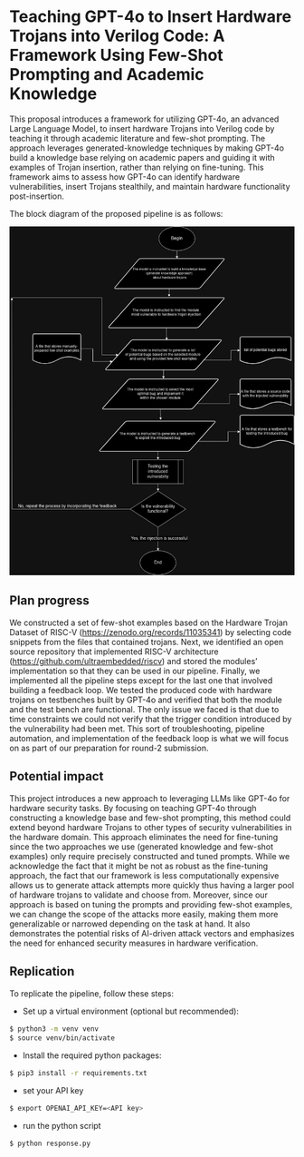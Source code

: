 # Teaching GPT-4o to Insert Hardware Trojans into Verilog Code: A Framework Using Few-Shot Prompting and Academic Knowledge
This proposal introduces a framework for utilizing GPT-4o, an advanced Large Language Model, to insert hardware Trojans into 
Verilog code by teaching it through academic literature and few-shot prompting. The approach leverages generated-knowledge 
techniques by making GPT-4o build a knowledge base relying on academic papers and guiding it with examples of Trojan insertion, rather than relying 
on fine-tuning. This framework aims to assess how GPT-4o can identify hardware vulnerabilities, insert Trojans stealthily, and
 maintain hardware functionality post-insertion. 

 The block diagram of the proposed pipeline is as follows:

 ![Pipeline diagram](CSAW_AI_Hardware.jpg)

## Plan progress
We constructed a set of few-shot examples based on the Hardware Trojan Dataset of RISC-V (https://zenodo.org/records/11035341) by selecting code snippets from the files that contained trojans. Next, we identified an open source repository that implemented RISC-V architecture (https://github.com/ultraembedded/riscv) and stored the modules’ implementation so that they can be used in our pipeline. Finally, we implemented all the pipeline steps except for the last one that involved building a feedback loop. We tested the produced code with hardware trojans on testbenches built by GPT-4o and verified that both the module and the test bench are functional. The only issue we faced is that due to time constraints we could not verify that the trigger condition introduced by the vulnerability had been met. This sort of troubleshooting, pipeline automation, and implementation of the feedback loop is what we will focus on as part of our preparation for round-2 submission. 

## Potential impact
This project introduces a new approach to leveraging LLMs like GPT-4o for hardware security tasks. By focusing on teaching GPT-4o through constructing a knowledge base  and few-shot prompting, this method could extend beyond hardware Trojans to other types of security vulnerabilities in the hardware domain. This approach eliminates the need for fine-tuning since the two approaches we use (generated knowledge and few-shot examples) only require precisely constructed and tuned prompts. While we acknowledge the fact that it might be not as robust as the fine-tuning approach, the fact that our framework is less computationally expensive allows us to generate attack attempts more quickly thus having a larger pool of hardware trojans to validate and choose from. Moreover, since our approach is based on tuning the prompts and providing few-shot examples, we can change the scope of the attacks more easily, making them more generalizable or narrowed depending on the task at hand. It also demonstrates the potential risks of AI-driven attack vectors and emphasizes the need for enhanced security measures in hardware verification.

## Replication
To replicate the pipeline, follow these steps:

* Set up a virtual environment (optional but recommended):
```bash
$ python3 -m venv venv
$ source venv/bin/activate
```
* Install the required python packages:
```bash
$ pip3 install -r requirements.txt
```

* set your API key
```bash
$ export OPENAI_API_KEY=<API key>
```

* run the python script
```bash
$ python response.py
```

